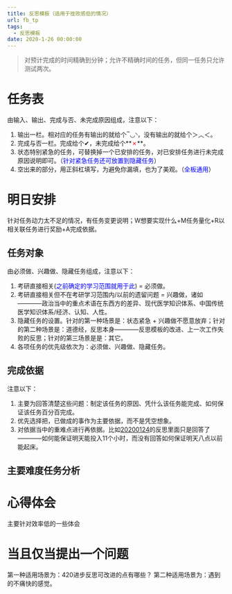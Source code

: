 ```yaml
---
title: 反思模板（适用于挫败感低的情况）
url: fb_tp
tags:
  - 反思模板
date: 2020-1-26 00:00:00
---
```


> 对预计完成的时间精确到分钟；允许不精确时间的任务，但同一任务只允许测试两次。

 # 任务表
 
由输入、输出、完成与否、未完成原因组成，注意以下：
1. 输出一栏。相对应的任务有输出的就给个‾◡◝，没有输出的就给个＞︿＜。
2. 完成与否一栏。完成给个✔，未完成给个**<font color="red">✗</font>**。
3. 状态特别紧急的任务，可替换掉一个已安排的任务，对已安排任务进行未完成原因说明即可。（<font color="blue">针对紧急任务还可放置到隐藏任务</font>）
4. 空出来的部分，用正斜杠填写，为避免你漏填，也为了美观。（<font color="blue">全板通用</font>）

<!-- more -->

# 明日安排
针对任务动力太不足的情况，有任务变更说明；W想要实现什么+M任务量化+R以相关联任务进行奖励+A完成依据。

## 任务对象
由必须做、兴趣做、隐藏任务组成，注意以下：
1. 考研直接相关(<font color="blue">之前确定的学习范围就用于此</font>) = 必须做。
2. 考研直接相关但不在考研学习范围内/以前的遗留问题 = 兴趣做，诸如————政治当中的重点术语在东西方的差异、现代医学知识体系、中国传统医学知识体系/经济、认知、人性。
3. 隐藏任务的设置。针对的第一种场景是：状态紧急 + 兴趣做不愿意放弃；针对的第二种场景是：道德经，反思本身————反思模板的改进、上一次工作失败的反思；针对的第三场景是是：其它。
4. 各项任务的优先级依次为：必须做、兴趣做、隐藏任务。

## 完成依据

注意以下：
1. 主要为回答清楚这些问题：制定该任务的原因、凭什么该任务能完成、如何保证该任务百分百完成。
2. 优先选择把，已做成的事作为主要依据，而不是凭空想象。
3. 对依据当中的重难点进行再依据。比如[20200124](https://www.zhangquanquan.com/posts/fb_20200124.html)的反思里面只是回答了————如何能保证明天能投入11个小时，而没有回答如何保证明天八点以前能起床。

## 主要难度任务分析

# 心得体会

主要针对效率低的一些体会

# 当且仅当提出一个问题

第一种适用场景为：420进步反思可改进的点有哪些？
第二种适用场景为：遇到的不痛快的感觉。

